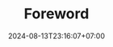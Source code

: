 ---
weight: 400
title: "Foreword"
description: "GenAI Liberates Developers from the Need for Memorization"
icon: "article"
date: "2024-08-13T23:16:07+07:00"
lastmod: "2024-08-13T23:16:07+07:00"
draft: false
toc: true
---